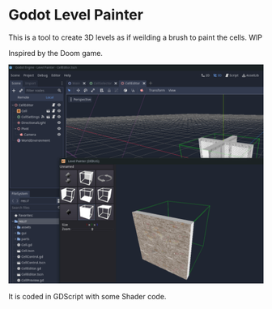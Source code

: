 # Godot Level Painter
This is a tool to create 3D levels as if weilding a brush to paint the cells. WIP

Inspired by the Doom game.

![screen shot](screenshot.png)

It is coded in GDScript with some Shader code.

